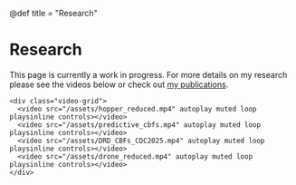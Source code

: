 @def title = "Research"

<!-- ~~~
<div class="sidebar">
  <a href="/">Home</a>
  <a href="/publications/">Publications</a>
  <a href="/research/">Research</a>
  <a href="/teaching/">Teaching</a>
  <a href="/tag/news/">News</a>
  <a href="students/">Students</a>
</div>
~~~ -->

# Research
This page is currently a work in progress. For more details on my research please see the videos below or check out [my publications](/publications/).

~~~
<div class="video-grid">
  <video src="/assets/hopper_reduced.mp4" autoplay muted loop playsinline controls></video>
  <video src="/assets/predictive_cbfs.mp4" autoplay muted loop playsinline controls></video>
  <video src="/assets/DRD_CBFs_CDC2025.mp4" autoplay muted loop playsinline controls></video>
  <video src="/assets/drone_reduced.mp4" autoplay muted loop playsinline controls></video>
</div>
~~~

<!-- ### Safety-Critical Control Systems

~~~
<div style="text-align: center;">
  <img src="/assets/safety_fig.png" alt="Descriptive alt text" style="width: 900px;">
</div>
~~~

### Layered Control Architectures and Reduced-Order Models

~~~
<div style="text-align: center;">
  <img src="/assets/hero_figure_red.png" alt="Descriptive alt text" style="width: 900px;">
</div>
~~~

### Data-Driven Adaptive Control

### Safe Online Reinforcement Learning -->